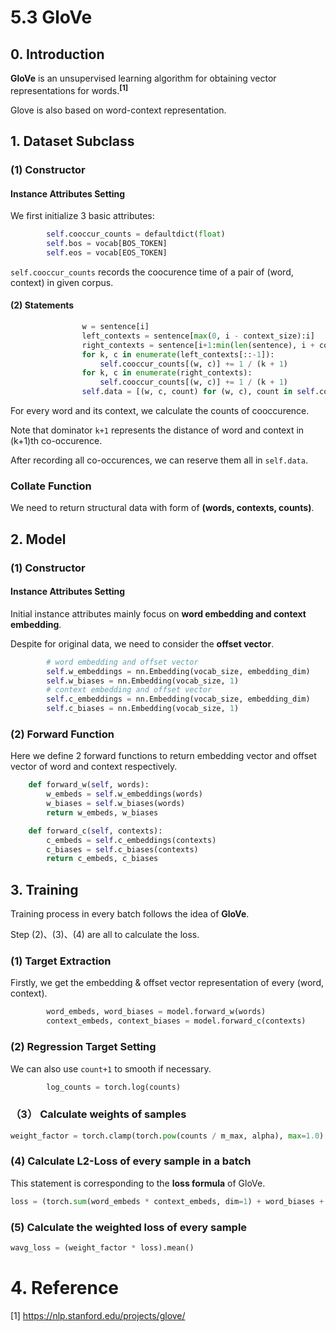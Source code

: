# 5.3 GloVe

## 0. Introduction

**GloVe** is an unsupervised learning algorithm for obtaining vector representations for words.<sup>**[1]**</sup>

Glove is also based on word-context representation.

## 1. Dataset Subclass ##

### (1) Constructor ###

#### Instance Attributes Setting ####

We first initialize 3 basic attributes:
```python
        self.cooccur_counts = defaultdict(float)
        self.bos = vocab[BOS_TOKEN]
        self.eos = vocab[EOS_TOKEN]
```
```self.cooccur_counts``` records the coocurence time of a pair of (word, context) in given corpus.

#### (2) Statements ####

```python
                w = sentence[i]
                left_contexts = sentence[max(0, i - context_size):i]
                right_contexts = sentence[i+1:min(len(sentence), i + context_size)+1]
                for k, c in enumerate(left_contexts[::-1]):
                    self.cooccur_counts[(w, c)] += 1 / (k + 1)
                for k, c in enumerate(right_contexts):
                    self.cooccur_counts[(w, c)] += 1 / (k + 1)
                self.data = [(w, c, count) for (w, c), count in self.cooccur_counts.items()]
```

For every word and its context, we calculate the counts of cooccurence.

Note that dominator ```k+1``` represents the distance of word and context in (k+1)th co-occurence.

After recording all co-occurences, we can reserve them all in ```self.data```.

### Collate Function ###
We need to return structural data with form of **(words, contexts, counts)**.

## 2. Model ##

### (1) Constructor ###

#### Instance Attributes Setting ####

Initial instance attributes mainly focus on **word embedding and context embedding**.

Despite for original data, we need to consider the **offset vector**.

```python
        # word embedding and offset vector
        self.w_embeddings = nn.Embedding(vocab_size, embedding_dim)
        self.w_biases = nn.Embedding(vocab_size, 1)
        # context embedding and offset vector
        self.c_embeddings = nn.Embedding(vocab_size, embedding_dim)
        self.c_biases = nn.Embedding(vocab_size, 1)
```

### (2) Forward Function ###

Here we define 2 forward functions to return embedding vector and offset vector of word and context respectively.

```python
    def forward_w(self, words):
        w_embeds = self.w_embeddings(words)
        w_biases = self.w_biases(words)
        return w_embeds, w_biases

    def forward_c(self, contexts):
        c_embeds = self.c_embeddings(contexts)
        c_biases = self.c_biases(contexts)
        return c_embeds, c_biases
```

## 3. Training

Training process in every batch follows the idea of **GloVe**.

Step (2)、(3)、(4) are all to calculate the loss.


### (1) Target Extraction

Firstly, we get the embedding & offset vector representation of every (word, context).
```python
        word_embeds, word_biases = model.forward_w(words)
        context_embeds, context_biases = model.forward_c(contexts)
```

### (2) Regression Target Setting
We can also use ```count+1``` to smooth if necessary.
```python
        log_counts = torch.log(counts)
```

### （3） Calculate weights of samples
```python
weight_factor = torch.clamp(torch.pow(counts / m_max, alpha), max=1.0)
```

### (4) Calculate L2-Loss of every sample in a batch
This statement is corresponding to the **loss formula** of GloVe.

```python
loss = (torch.sum(word_embeds * context_embeds, dim=1) + word_biases + context_biases - log_counts) ** 2
```

### (5) Calculate the weighted loss of every sample

```python
wavg_loss = (weight_factor * loss).mean()
```

# 4. Reference
[1] https://nlp.stanford.edu/projects/glove/



